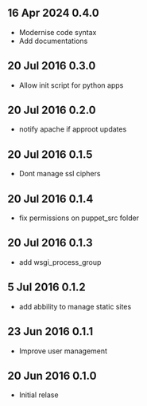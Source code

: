 ## 16 Apr 2024 0.4.0
* Modernise code syntax
* Add documentations

## 20 Jul 2016 0.3.0
* Allow init script for python apps

## 20 Jul 2016 0.2.0
* notify apache if approot updates

## 20 Jul 2016 0.1.5
* Dont manage ssl ciphers

## 20 Jul 2016 0.1.4
* fix permissions on puppet_src folder

## 20 Jul 2016 0.1.3
* add wsgi_process_group

## 5 Jul 2016 0.1.2
* add abbility to manage static sites

## 23 Jun 2016 0.1.1
* Improve user management

## 20 Jun 2016 0.1.0
* Initial relase
